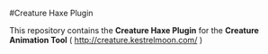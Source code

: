 #Creature Haxe Plugin

This repository contains the **Creature Haxe Plugin** for the **Creature Animation Tool** ( http://creature.kestrelmoon.com/ )